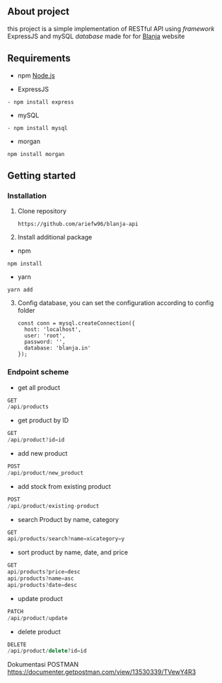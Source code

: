 ## About project

this project is a simple implementation of RESTful API using *framework* ExpressJS and mySQL *database* made for for [Blanja](blanja-arief-project.netlify.app) website

## Requirements

- npm [Node.js](https://nodejs.org/en/download/)
* ExpressJS

```
- npm install express
```

* mySQL

```
- npm install mysql
```

* morgan

```
npm install morgan
```



## Getting started

### Installation

1. Clone repository
   
   ```
   https://github.com/ariefw96/blanja-api
   ```

2.  Install additional package
   
   * npm
   
   ```
   npm install
   ```
   
   * yarn
   
   ```
   yarn add
   ```

3. Config database, you can set the configuration according to config folder
   
   ```
   const conn = mysql.createConnection({
     host: 'localhost',
     user: 'root',
     password: '',
     database: 'blanja.in'
   });
   ```

### Endpoint scheme

- get all product

```js
GET
/api/products
```

- get product by ID

```js
GET
/api/product?id=id
```

- add new product

```js
POST
/api/product/new_product
```
- add stock from existing product

```js
POST
/api/product/existing-product
```

- search Product by name, category

```js
GET
api/products/search?name=x&category=y
```

- sort product by name, date, and price

```js
GET
api/products?price=desc 
api/products?name=asc 
api/products?date=desc 
```


- update product

```js
PATCH
/api/product/update
```

- delete product

```js
DELETE
/api/product/delete?id=id
```

Dokumentasi POSTMAN https://documenter.getpostman.com/view/13530339/TVewY4R3
